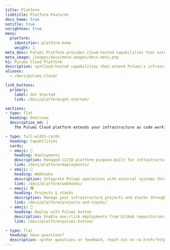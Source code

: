 ```yaml
---
title: Platform
linktitle: Platform Features
docs_home: true
notitle: true
norightnav: true
menu:
  platform:
    identifier: platform-home
    weight: 1
meta_desc: Pulumi Platform provides cloud-hosted capabilities that extend infrastructure as code with managed deployments, drift detection, and operational automation.
meta_image: /images/docs/meta-images/docs-meta.png
h1: Pulumi Cloud Platform
description: <p>Cloud-hosted capabilities that extend Pulumi's infrastructure as code with managed deployments, drift detection, and operational automation.</p>
aliases:
  - /docs/pulumi-cloud/

link_buttons:
  primary:
    label: Get Started
    link: /docs/platform/get-started/

sections:
- type: flat
  heading: Overview
  description_md: |
    The Pulumi Cloud platform extends your infrastructure as code workflows with cloud-hosted automation, state management, and operational capabilities. These features run in Pulumi Cloud and integrate seamlessly with your IaC programs to provide enterprise-grade deployment automation, drift detection, and governance.

- type: full-width-cards
  heading: Capabilities
  cards:
  - emoji: 🚀
    heading: Deployments
    description: Managed CI/CD platform purpose-built for infrastructure as code with automated deployments, drift detection, review stacks, and scheduled operations.
    link: /docs/platform/deployments/
  - emoji: 🔔
    heading: Webhooks
    description: Integrate Pulumi operations with external systems through webhooks and event notifications.
    link: /docs/platform/webhooks/
  - emoji: 📚
    heading: Projects & stacks
    description: Manage your infrastructure projects and stacks through the Pulumi Cloud interface with stack permissions and access controls.
    link: /docs/platform/projects-and-stacks/
  - emoji: 🔘
    heading: Deploy with Pulumi button
    description: Enable one-click deployments from GitHub repositories, gists, or web pages with embeddable deployment buttons.
    link: /docs/platform/pulumi-button/

- type: flat
  heading: Have questions?
  description: <p>For questions or feedback, reach out on <a href="https://slack.pulumi.com" target="_blank">community Slack</a>, <a href="https://github.com/pulumi" target="_blank">GitHub</a>, or <a href="/support/">contact support</a>.</p>
---
```

